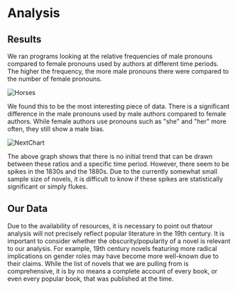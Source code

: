 # Analysis

## Results
We ran programs looking at the relative frequencies of male pronouns compared to female pronouns 
used by authors at different time periods. The higher the frequency, the more male pronouns there 
were compared to the number of female pronouns.

![Horses](https://upload.wikimedia.org/wikipedia/commons/d/de/Nokota_Horses_cropped.jpg "Horses")


We found this to be the most interesting piece of data. There is a significant 
difference in the male pronouns used by male authors compared to female authors. 
While female authors use pronouns such as "she" and "her" more often, they still show
a male bias.

![NextChart](https://en.wikipedia.org/wiki/File:Golden_Retriever_medium-to-light-coat.jpg "Next 
Chart")

The above graph shows that there is no initial trend that can be drawn between these ratios and a
specific time period. However, there seem to be spikes in the 1830s and the 1880s. Due to the 
currently somewhat small sample size of novels, it is difficult to know if these spikes are 
statistically significant or simply flukes.

## Our Data
Due to the availability of resources, it is necessary to point out thatour analysis will not 
precisely reflect popular literature in the 19th century. It is important to consider 
whether the obscurity/popularity of a novel is relevant to our analysis. For example, 19th 
century novels featuring more radical implications on gender roles may have become more 
well-known due to their claims. While the list of novels that we are pulling from is 
comprehensive, it is by no means a complete account of every book, or even every popular book, 
that was published at the time.
